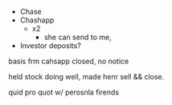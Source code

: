 - Chase
- Chashapp
  - x2
    - she can send to me, 
- Investor deposits? 


basis frm cahsapp closed, no notice

held stock doing well, made henr sell && close. 

quid pro quot w/ perosnla firends 

